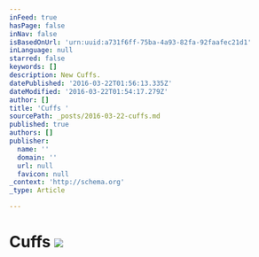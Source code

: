 ```yaml
---
inFeed: true
hasPage: false
inNav: false
isBasedOnUrl: 'urn:uuid:a731f6ff-75ba-4a93-82fa-92faafec21d1'
inLanguage: null
starred: false
keywords: []
description: New Cuffs.
datePublished: '2016-03-22T01:56:13.335Z'
dateModified: '2016-03-22T01:54:17.279Z'
author: []
title: 'Cuffs '
sourcePath: _posts/2016-03-22-cuffs.md
published: true
authors: []
publisher:
  name: ''
  domain: ''
  url: null
  favicon: null
_context: 'http://schema.org'
_type: Article

---
```

# Cuffs ![](https://the-grid-user-content.s3-us-west-2.amazonaws.com/08795774-46d9-409f-8351-14e9fb969e43.png)